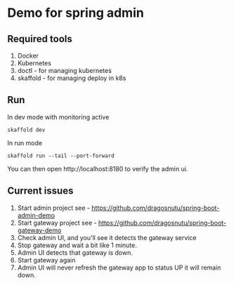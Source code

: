 # Demo for spring admin

## Required tools

1. Docker
2. Kubernetes
3. doctl - for managing kubernetes
4. skaffold - for managing deploy in k8s

## Run

In dev mode with monitoring active

```shell
skaffold dev
```

In run mode

```shell
skaffold run --tail --port-forward
```

You can then open http://localhost:8180 to verify the admin ui.

## Current issues

1. Start admin project see - https://github.com/dragosnutu/spring-boot-admin-demo
2. Start gateway project see - https://github.com/dragosnutu/spring-boot-gateway-demo
3. Check admin UI, and you'll see it detects the gateway service
4. Stop gateway and wait a bit like 1 minute.
5. Admin UI detects that gateway is down.
6. Start gateway again
7. Admin UI will never refresh the gateway app to status UP it will remain down.